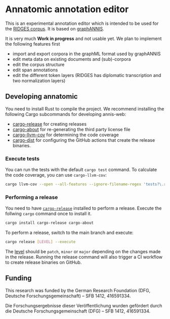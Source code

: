 # Annatomic annotation editor

This is an experimental annotation editor which is intended to be used for the [RIDGES corpus](https://www.linguistik.hu-berlin.de/en/institut-en/professuren-en/korpuslinguistik/research/ridges-projekt).
It is based on [graphANNIS](https://github.com/korpling/graphANNIS).

It is very much **Work in progress** and not usable yet.
We plan to implement the following features first

- import and export corpora in the graphML format used by graphANNIS
- edit meta data on existing documents and (sub)-corpora
- edit the corpus structure
- edit span annotations
- edit the different token layers (RIDGES has diplomatic transcription and two normalization layers)


## Developing annatomic

You need to install Rust to compile the project.
We recommend installing the following Cargo subcommands for developing annis-web:

- [cargo-release](https://crates.io/crates/cargo-release) for creating releases
- [cargo-about](https://crates.io/crates/cargo-about) for re-generating the
  third party license file
- [cargo-llvm-cov](https://crates.io/crates/cargo-llvm-cov) for determining the code coverage
- [cargo-dist](https://crates.io/crates/cargo-dist) for configuring the GitHub actions that create the release binaries.

### Execute tests

You can run the tests with the default `cargo test` command.
To calculate the code coverage, you can use `cargo-llvm-cov`:

```bash
cargo llvm-cov --open --all-features --ignore-filename-regex 'tests?\.rs'
```


### Performing a release

You need to have [`cargo-release`](https://crates.io/crates/cargo-release)
installed to perform a release. Execute the follwing `cargo` command once to
install it.

```bash
cargo install cargo-release cargo-about
```

To perform a release, switch to the main branch and execute:

```bash
cargo release [LEVEL] --execute
```

The [level](https://github.com/crate-ci/cargo-release/blob/HEAD/docs/reference.md#bump-level) should be `patch`, `minor` or `major` depending on the changes made in the release.
Running the release command will also trigger a CI workflow to create release binaries on GitHub.


## Funding

This research was funded by the German Research Foundation (DFG, Deutsche Forschungsgemeinschaft) – SFB 1412, 416591334.

Die Forschungsergebnisse dieser Veröffentlichung wurden gefördert durch die Deutsche Forschungsgemeinschaft (DFG) – SFB 1412, 416591334.


